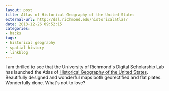 ```yaml
---
layout: post
title: Atlas of Historical Geography of the United States
external-url: http://dsl.richmond.edu/historicalatlas/
date: 2013-12-26 09:52:15
categories:
- hacks
tags:
- historical geography
- spatial history
- linkblog
---
```


I am thrilled to see that the University of Richmond's Digital Scholarship Lab 
has launched the Atlas of [Historical Geography of the United 
States](http://dsl.richmond.edu/historicalatlas/). Beautifully designed and 
wonderful maps both georectified and flat plates. Wonderfully done. What's not to love?
